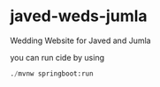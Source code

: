 # javed-weds-jumla
Wedding Website for Javed and Jumla

you can run cide by using
```python
./mvnw springboot:run
```
